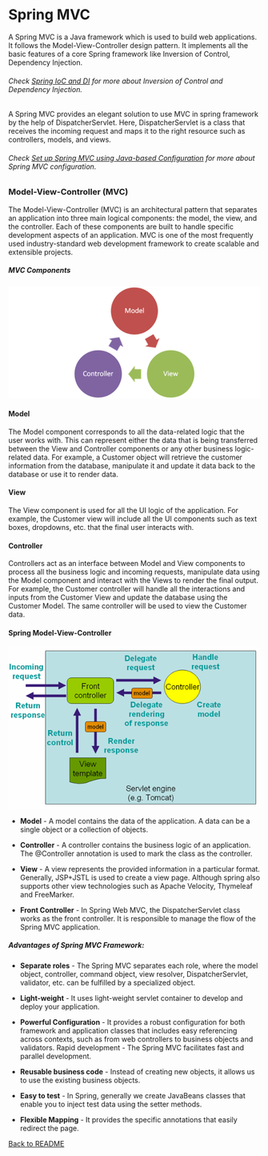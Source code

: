 # Spring MVC

A Spring MVC is a Java framework which is used to build web applications. It follows the 
Model-View-Controller design pattern. It implements all the basic features of a core Spring 
framework like Inversion of Control, Dependency Injection.

###### Check [Spring IoC and DI](spring_ioc_di.md) for more about Inversion of Control and Dependency Injection. 

A Spring MVC provides an elegant solution to use MVC in spring framework by the help of 
DispatcherServlet. Here, DispatcherServlet is a class that receives the incoming request 
and maps it to the right resource such as controllers, models, and views.

###### Check [Set up Spring MVC using Java-based Configuration](mvc_config.md) for more about Spring MVC configuration.

### Model-View-Controller (MVC)

The Model-View-Controller (MVC) is an architectural pattern that separates an application into 
three main logical components: the model, the view, and the controller. Each of these components
 are built to handle specific development aspects of an application. MVC is one of the most 
 frequently used industry-standard web development framework to create scalable and extensible projects.
 
 ##### MVC Components
 
 ![MVC Components](image/mvc.png)
 
#### Model

The Model component corresponds to all the data-related logic that the user works with. This 
can represent either the data that is being transferred between the View and Controller components 
or any other business logic-related data. For example, a Customer object will retrieve the customer 
information from the database, manipulate it and update it data back to the database or use it to render data.

#### View

The View component is used for all the UI logic of the application. For example, the Customer 
view will include all the UI components such as text boxes, dropdowns, etc. that the final user interacts with.

#### Controller

Controllers act as an interface between Model and View components to process all the 
business logic and incoming requests, manipulate data using the Model component and interact with the 
Views to render the final output. For example, the Customer controller will handle all the interactions 
and inputs from the Customer View and update the database using the Customer Model. The same controller 
will be used to view the Customer data.

#### Spring Model-View-Controller

   ![MVC Components ><](image/spring_mvc.png)
   

  - **Model** - A model contains the data of the application. A data can be a single object or a collection of objects.
  
  - **Controller** - A controller contains the business logic of an application. The @Controller annotation 
  is used to mark the class as the controller.
  
  - **View** - A view represents the provided information in a particular format. Generally, JSP+JSTL is used 
  to create a view page. Although spring also supports other view technologies such as Apache Velocity, 
  Thymeleaf and FreeMarker.
  
  - **Front Controller** - In Spring Web MVC, the DispatcherServlet class works as the front controller. 
  It is responsible to manage the flow of the Spring MVC application.
  
##### Advantages of Spring MVC Framework:

   - **Separate roles** - The Spring MVC separates each role, where the model object, controller, 
    command object, view resolver, DispatcherServlet, validator, etc. can be fulfilled by a specialized object.
    
   - **Light-weight** - It uses light-weight servlet container to develop and deploy your application.
   
   - **Powerful Configuration** - It provides a robust configuration for both framework and application classes that includes easy referencing across contexts, such as from web controllers to business objects and validators.
    Rapid development - The Spring MVC facilitates fast and parallel development.
    
   - **Reusable business code** - Instead of creating new objects, it allows us to use the existing business objects.
   
   - **Easy to test** - In Spring, generally we create JavaBeans classes that enable you to inject test data using the 
    setter methods.
    
   - **Flexible Mapping** - It provides the specific annotations that easily redirect the page.


[Back to README](../README.md)